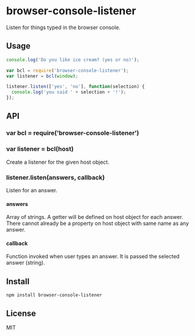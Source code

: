 # browser-console-listener

Listen for things typed in the browser console.

## Usage

```js
console.log('Do you like ice cream? (yes or no)');

var bcl = require('browser-console-listener');
var listener = bcl(window);

listener.listen(['yes', 'no'], function(selection) {
  console.log('you said ' + selection + '!');
});
```

## API

### var bcl = require('browser-console-listener')
### var listener = bcl(host)

Create a listener for the given host object.

### listener.listen(answers, callback)

Listen for an answer.

#### answers

Array of strings. A getter will be defined on host object for each answer. There cannot already be a property on host object with same name as any answer.

#### callback

Function invoked when user types an answer. It is passed the selected answer (string).

## Install

`npm install browser-console-listener`

## License

MIT